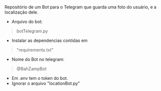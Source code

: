 Repositório de um Bot para o Telegram que guarda uma foto do usuário, e a localização dele.

- Arquivo do bot: 
>botTelegram.py
- Instalar as dependencias contidas em 
>"requirements.txt"
- Nome do Bot no telegram: 
>@BahZampBot
- Em .env tem o token do bot.
- Ignorar o arquivo "locationBot.py"
